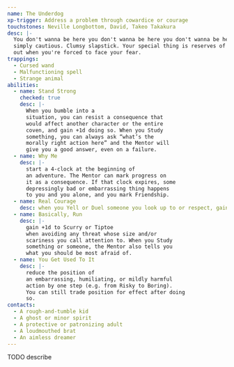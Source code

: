 ```yaml
---
name: The Underdog
xp-trigger: Address a problem through cowardice or courage
touchstones: Neville Longbottom, David, Takeo Takakura
desc: |-
  You don't wanna be here you don't wanna be here you don't wanna be here... Cowardly, hesitant, or
  simply cautious. Clumsy slapstick. Your special thing is reserves of bravery or strength that come
  out when you're forced to face your fear.
trappings:
  - Cursed wand
  - Malfunctioning spell
  - Strange animal
abilities:
  - name: Stand Strong
    checked: true
    desc: |-
      When you bumble into a
      situation, you can resist a consequence that
      would affect another character or the entire
      coven, and gain +1d doing so. When you Study
      something, you can always ask “what’s the
      morally right action here” and the Mentor will
      give you a good answer, even on a failure.
  - name: Why Me
    desc: |-
      start a 4-­clock at the beginning of
      an adventure. The Mentor can mark progress on
      it as a consequence. If that clock expires, some
      depressingly bad or embarrassing thing happens
      to you and you alone, and you mark Friendship.
  - name: Real Courage
    desc: when you Yell or Duel someone you look up to or respect, gain potency.
  - name: Basically, Run
    desc: |-
      gain +1d to Scurry or Tiptoe
      when avoiding any threat whose size and/or
      scariness you call attention to. When you Study
      something or someone, the Mentor also tells you
      what you should be most afraid of.
  - name: You Get Used To It
    desc: |-
      reduce the position of
      an embarrassing, humiliating, or mildly harmful
      action by one step (e.g. from Risky to Boring).
      You can still trade position for effect after doing
      so.
contacts:
  - A rough­-and­-tumble kid
  - A ghost or minor spirit
  - A protective or patronizing adult
  - A loud­mouthed brat
  - An aimless dreamer
---
```


TODO describe